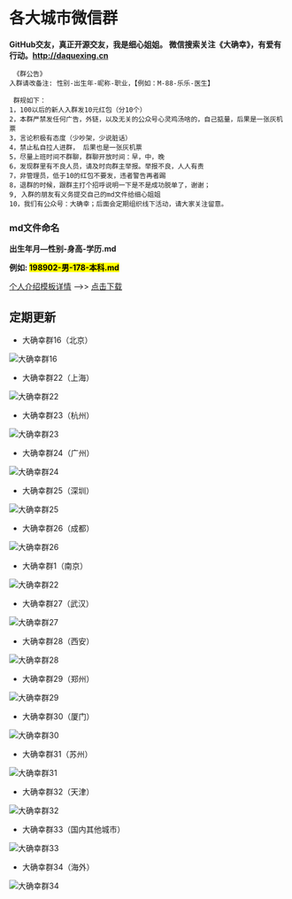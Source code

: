 #  各大城市微信群
**GitHub交友，真正开源交友，我是细心姐姐。 微信搜索关注《大确幸》，有爱有行动。<http://daquexing.cn>**
	
	 《群公告》
	入群请改备注: 性别-出生年-昵称-职业，【例如：M-88-乐乐-医生】
	
	 群规如下：    
	1，100以后的新人入群发10元红包（分10个）
	2，本群严禁发任何广告，外链，以及无关的公众号心灵鸡汤啥的，自己掂量，后果是一张灰机票
	3，言论积极有态度（少吵架，少说脏话）
	4，禁止私自拉人进群， 后果也是一张灰机票
	5，尽量上班时间不群聊，群聊开放时间：早，中，晚
	6，发现群里有不良人员，请及时向群主举报。举报不良，人人有责
	7，非管理员，低于10的红包不要发，违者警告再者踢 
	8，退群的时候，跟群主打个招呼说明一下是不是成功脱单了，谢谢；
	9, 入群的朋友有义务提交自己的md文件给细心姐姐
	10，我们有公众号：大确幸；后面会定期组织线下活动，请大家关注留意。

### md文件命名
**出生年月—性别-身高-学历.md**

**例如: <mark>198902-男-178-本科.md</mark>**

 [个人介绍模板详情](./个人介绍模板.md "下载个人介绍模板") -->>  [点击下载](./个人介绍模板.md "下载个人介绍模板") 

##  定期更新
* 大确幸群16（北京）

![大确幸群16](https://img.cdn.daquexing.cn/upload/20181021/dfc44d7d6df84ffa9cd542a320a05499.png)

* 大确幸群22（上海）

![大确幸群22](https://img.cdn.daquexing.cn/upload/20181021/5e06d53d8d1c497b95c4549b0a01ae98.png)

* 大确幸群23（杭州）

![大确幸群23](https://img.cdn.daquexing.cn/upload/20181021/5e34938ec5594a1db682991c93932372.png)

* 大确幸群24（广州）

![大确幸群24](https://img.cdn.daquexing.cn/upload/20181021/df7dd5c2bc1c40e396570c6941784dee.png)

* 大确幸群25（深圳）

![大确幸群25](https://img.cdn.daquexing.cn/upload/20181021/7a92199008e9495c9f438a836c4b289c.png)

* 大确幸群26（成都）

![大确幸群26](https://img.cdn.daquexing.cn/upload/20181021/29528697caef4cbfb3fa97dc1f1c24fd.png)


* 大确幸群1（南京）

![大确幸群22](https://img.cdn.daquexing.cn/upload/20181021/e1f91db38cf7406cabe2b9cb2d3b5a6c.png)


* 大确幸群27（武汉）

![大确幸群27](https://img.cdn.daquexing.cn/upload/20181021/088862c1faca414da37b1d854bc53d14.png)

* 大确幸群28（西安）

![大确幸群28](https://img.cdn.daquexing.cn/upload/20181021/6b4a7e91cda4455b9d36c6898bda1550.png)

* 大确幸群29（郑州）

![大确幸群29](https://img.cdn.daquexing.cn/upload/20181021/9085aa491a1a4b77b11fec6d7e855848.png)

* 大确幸群30（厦门）

![大确幸群30](https://img.cdn.daquexing.cn/upload/20181021/8b1bea2cadff432b9ba6c60844f040d7.png)

* 大确幸群31（苏州）

![大确幸群31](https://img.cdn.daquexing.cn/upload/20181021/29fec54879204266b90f370eebaa3a4d.png)

* 大确幸群32（天津）

![大确幸群32](https://img.cdn.daquexing.cn/upload/20181021/f675153db8714c9cb60c42b468994b14.png)

* 大确幸群33（国内其他城市）

![大确幸群33](https://img.cdn.daquexing.cn/upload/20181021/980987026f9845c4a2e4a5c62907ce87.png)

* 大确幸群34（海外）

![大确幸群34](https://img.cdn.daquexing.cn/upload/20181021/ea48986e21da42b59cd95616ba9eb33d.png)